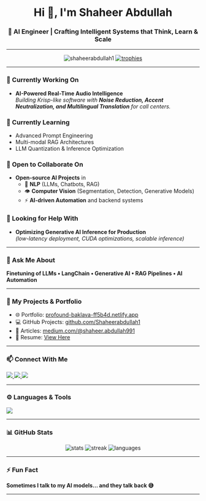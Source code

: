 <h1 align="center">Hi 👋, I'm Shaheer Abdullah</h1>
<h3 align="center">🚀 AI Engineer | Crafting Intelligent Systems that Think, Learn & Scale</h3>

---

<p align="center">
  <img src="https://komarev.com/ghpvc/?username=shaheerabdullah1&label=Profile%20Views&color=0e75b6&style=flat" alt="shaheerabdullah1" />
  <a href="https://github.com/ryo-ma/github-profile-trophy">
    <img src="https://github-profile-trophy.vercel.app/?username=shaheerabdullah1&theme=gruvbox&margin-w=10&margin-h=10" alt="trophies" />
  </a>
</p>

---

### 🔭 Currently Working On
- **AI-Powered Real-Time Audio Intelligence**  
  *Building Krisp-like software with **Noise Reduction, Accent Neutralization, and Multilingual Translation** for call centers.*

### 🌱 Currently Learning
- Advanced Prompt Engineering  
- Multi-modal RAG Architectures  
- LLM Quantization & Inference Optimization  

### 🤝 Open to Collaborate On
- **Open-source AI Projects** in  
  - 🧠 **NLP** (LLMs, Chatbots, RAG)  
  - 👁️ **Computer Vision** (Segmentation, Detection, Generative Models)  
  - ⚡ **AI-driven Automation** and backend systems  

### 👐 Looking for Help With
- **Optimizing Generative AI Inference for Production**  
  *(low-latency deployment, CUDA optimizations, scalable inference)*  

---

### 💬 Ask Me About
**Finetuning of LLMs • LangChain • Generative AI • RAG Pipelines • AI Automation**

---

### 📂 My Projects & Portfolio
- 🌐 Portfolio: [profound-baklava-ff5b4d.netlify.app](https://profound-baklava-ff5b4d.netlify.app/)  
- 💻 GitHub Projects: [github.com/Shaheerabdullah1](https://github.com/Shaheerabdullah1)  
- 📝 Articles: [medium.com/@shaheer.abdullah991](https://medium.com/@shaheer.abdullah991)  
- 📄 Resume: [View Here](https://drive.google.com/file/d/1cJH6y1skT3KqcCWdmOePUGzPyNpcTtKa/view?usp=sharing)  

---

### 📫 Connect With Me
<p align="left">
<a href="https://linkedin.com/in/shaheer01/" target="blank">
  <img src="https://img.shields.io/badge/LinkedIn-0077B5?style=for-the-badge&logo=linkedin&logoColor=white"/>
</a>
<a href="https://kaggle.com/shaheerabdullah12" target="blank">
  <img src="https://img.shields.io/badge/Kaggle-20BEFF?style=for-the-badge&logo=kaggle&logoColor=white"/>
</a>
<a href="https://medium.com/@shaheer.abdullah991" target="blank">
  <img src="https://img.shields.io/badge/Medium-12100E?style=for-the-badge&logo=medium&logoColor=white"/>
</a>
</p>

---

### ⚙️ Languages & Tools
<p align="left">
  <img src="https://skillicons.dev/icons?i=python,pytorch,tensorflow,sklearn,docker,aws,gcp,postgres,mysql,mongodb,opencv,react,js,java,cpp,fastapi,nginx,git,linux&perline=9" />
</p>

---

### 📊 GitHub Stats
<p align="center">
  <img src="https://github-readme-stats.vercel.app/api?username=shaheerabdullah1&show_icons=true&theme=tokyonight" alt="stats" />
  <img src="https://github-readme-streak-stats.herokuapp.com?user=shaheerabdullah1&theme=tokyonight" alt="streak" />
  <img src="https://github-readme-stats.vercel.app/api/top-langs/?username=shaheerabdullah1&layout=compact&theme=tokyonight" alt="languages" />
</p>

---

### ⚡ Fun Fact
**Sometimes I talk to my AI models… and they talk back 😅**

---
